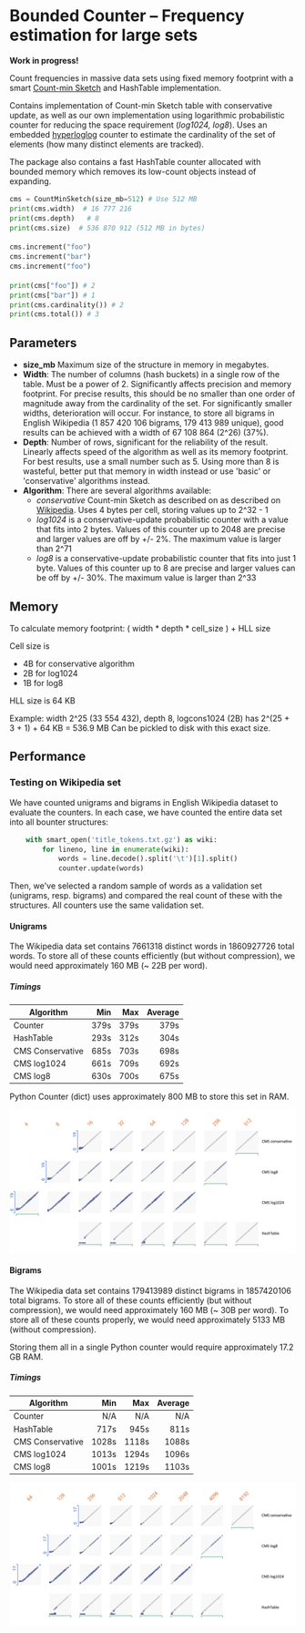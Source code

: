 Bounded Counter – Frequency estimation for large sets
======================================================================

**Work in progress!**

Count frequencies in massive data sets using fixed memory footprint with a smart
[Count-min Sketch](https://en.wikipedia.org/wiki/Count%E2%80%93min_sketch) and HashTable implementation.

Contains implementation of Count-min Sketch table with conservative update, as well as our own implementation
using logarithmic probabilistic counter for reducing the space requirement (*log1024, log8*).
Uses an embedded [hyperloglog](https://github.com/ascv/HyperLogLog) counter to estimate the cardinality of the set of elements (how many distinct elements are tracked).

The package also contains a fast HashTable counter allocated with bounded memory which removes its low-count objects
instead of expanding.

```python
cms = CountMinSketch(size_mb=512) # Use 512 MB
print(cms.width)  # 16 777 216
print(cms.depth)   # 8
print(cms.size)  # 536 870 912 (512 MB in bytes)

cms.increment("foo")
cms.increment("bar")
cms.increment("foo")

print(cms["foo"]) # 2
print(cms["bar"]) # 1
print(cms.cardinality()) # 2
print(cms.total()) # 3
```

Parameters
----------

-   **size_mb** Maximum size of the structure in memory in megabytes.
-   **Width**: The number of columns (hash buckets) in a single row of the table. Must be a power of 2.
    Significantly affects precision and memory footprint. For precise results, this should be no smaller than one
    order of magnitude away from the cardinality of the set.
    For significantly smaller widths, deterioration will occur.
    For instance, to store all bigrams in English Wikipedia (1 857 420 106 bigrams, 179 413 989 unique),
    good results can be achieved with a width of 67 108 864 (2^26) (37%).
-   **Depth**: Number of rows, significant for the reliability of the result. Linearly affects speed of the
    algorithm as well as its memory footprint. For best results, use a small number such as 5.
    Using more than 8 is wasteful, better put that memory
    in width instead or use 'basic' or 'conservative' algorithms instead.
-   **Algorithm**: There are several algorithms available:
    -   *conservative* Count-min Sketch as described on as described on [Wikipedia](https://en.wikipedia.org/wiki/Count%E2%80%93min_sketch).
        Uses 4 bytes per cell, storing values up to 2^32 - 1
    -   *log1024* is a conservative-update probabilistic counter with a value that fits into 2 bytes. Values of this counter
        up to 2048 are precise and larger values are off by +/- 2%. The maximum value is larger than 2^71
    -   *log8* is a conservative-update probabilistic counter that fits into just 1 byte. Values of this counter
        up to 8 are precise and larger values can be off by +/- 30%. The maximum value is larger than 2^33        

Memory
------
To calculate memory footprint:
    ( width * depth * cell_size ) + HLL size

Cell size is
   - 4B for conservative algorithm
   - 2B for log1024
   - 1B for log8
   
HLL size is 64 KB

Example:
    width 2^25 (33 554 432), depth 8, logcons1024 (2B) has 2^(25 + 3 + 1) + 64 KB = 536.9 MB
    Can be pickled to disk with this exact size.

Performance
-----------
### Testing on Wikipedia set
We have counted unigrams and bigrams in English Wikipedia dataset to evaluate the counters.
In each case, we have counted the entire data set into all bounter structures:

```python
    with smart_open('title_tokens.txt.gz') as wiki:
        for lineno, line in enumerate(wiki):
            words = line.decode().split('\t')[1].split()
            counter.update(words)
```

Then, we've selected a random sample of words as a validation set (unigrams, resp. bigrams) and compared the real
count of these with the structures.
All counters use the same validation set.

#### Unigrams
The Wikipedia data set contains 7661318 distinct words in 1860927726 total words. To store all of 
these counts efficiently (but without compression), we would need approximately 160 MB (~ 22B per word).

##### Timings

| Algorithm        |        Min  |         Max |     Average |
|------------------|------------:|------------:|------------:|
| Counter          |       379s  |        379s |        379s |
| HashTable        |       293s  |        312s |        304s |
| CMS Conservative |       685s  |        703s |        698s |
| CMS log1024      |       661s  |        709s |        692s |
| CMS log8         |       630s  |        700s |        675s |


Python Counter (dict) uses approximately 800 MB to store this set in RAM.
 
![Precision on unigrams data](docs/bounter_unigrams_wiki.png)

#### Bigrams
The Wikipedia data set contains 179413989 distinct bigrams in 1857420106 total bigrams.
To store all of these counts efficiently (but without compression), we would need approximately 160 MB (~ 30B per word).
To store all of these counts properly, we would need approximately 5133 MB (without compression).

Storing them all in a single Python counter would require approximately 17.2 GB RAM. 

##### Timings

| Algorithm        |        Min  |         Max |     Average |
|------------------|------------:|------------:|------------:|
| Counter          |         N/A |         N/A |         N/A |
| HashTable        |       717s  |        945s |        811s |
| CMS Conservative |      1028s  |       1118s |       1088s |
| CMS log1024      |      1013s  |       1294s |       1096s |
| CMS log8         |      1001s  |       1219s |       1103s |


![Precision on bigrams data](docs/bounter_bigrams_wiki.png)